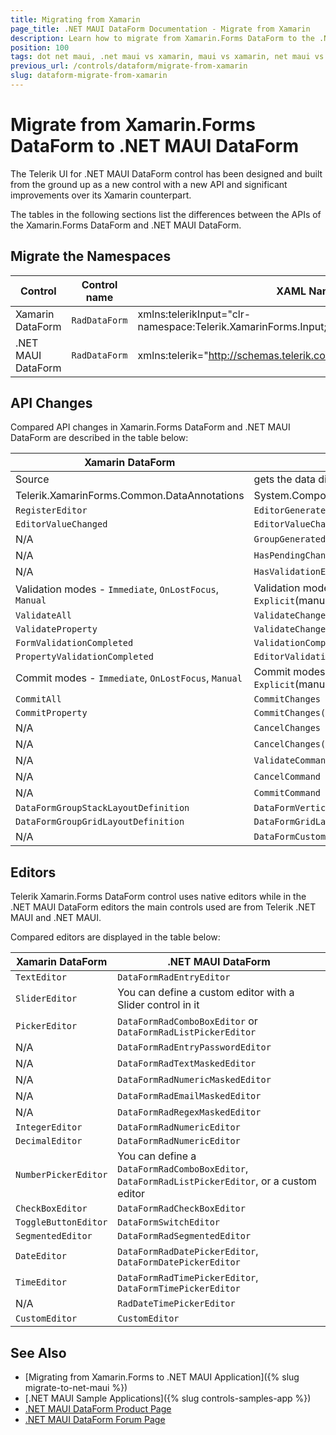 ```yaml
---
title: Migrating from Xamarin
page_title: .NET MAUI DataForm Documentation - Migrate from Xamarin
description: Learn how to migrate from Xamarin.Forms DataForm to the .NET MAUI DataForm control.
position: 100
tags: dot net maui, .net maui vs xamarin, maui vs xamarin, net maui vs xamarin, migration, xamarin.forms
previous_url: /controls/dataform/migrate-from-xamarin
slug: dataform-migrate-from-xamarin
---
```


# Migrate from Xamarin.Forms DataForm to .NET MAUI DataForm

The Telerik UI for .NET MAUI DataForm control has been designed and built from the ground up as a new control with a new API and significant improvements over its Xamarin counterpart.

The tables in the following sections list the differences between the APIs of the Xamarin.Forms DataForm and .NET MAUI DataForm.

## Migrate the Namespaces

| Control | Control name | XAML Namespcace | C# Namespace|
| --------------- | --------------- | --------------- | --------------- |
| Xamarin DataForm | `RadDataForm` | xmlns:telerikInput="clr-namespace:Telerik.XamarinForms.Input;assembly=Telerik.XamarinForms.Input" | using Telerik.XamarinForms.Input; |
| .NET MAUI DataForm | `RadDataForm` | xmlns:telerik="http://schemas.telerik.com/2022/xaml/maui" | using Telerik.Maui.Controls; |


## API Changes

Compared API changes in Xamarin.Forms DataForm and .NET MAUI DataForm are described in the table below:

| Xamarin DataForm | .NET MAUI DataForm |
| ------------- | --------------- |
| Source | gets the data directly from the set BindingContext |
| Telerik.XamarinForms.Common.DataAnnotations | System.ComponentModel.DataAnnotations.DataAnnotations |
| `RegisterEditor` | `EditorGenerated` |
| `EditorValueChanged` | `EditorValueChanged` |
| N/A | `GroupGenerated` |
| N/A |`HasPendingChanges` |
| N/A | `HasValidationErrors` |
| Validation modes - `Immediate`, `OnLostFocus`, `Manual` | Validation modes - `PropertyChanged`(immediate), `LostFocus`, `Explicit`(manual) |
| `ValidateAll` | `ValidateChanges` |
| `ValidateProperty` | `ValidateChanges(string propertyName)` |
| `FormValidationCompleted` | `ValidationCompleted` |
| `PropertyValidationCompleted` | `EditorValidationCompleted` |
| Commit modes - `Immediate`, `OnLostFocus`, `Manual` | Commit modes - `PropertyChanged`(immediate), `LostFocus`, `Explicit`(manual) |
| `CommitAll` | `CommitChanges` |
| `CommitProperty` | `CommitChanges(string propertyName)` |
| N/A | `CancelChanges` |
| N/A | `CancelChanges(string propertyName)` |
| N/A | `ValidateCommand` |
| N/A | `CancelCommand` |
| N/A | `CommitCommand` |
| `DataFormGroupStackLayoutDefinition` | `DataFormVerticalStackLayout` |
| `DataFormGroupGridLayoutDefinition`  | `DataFormGridLayout`  |
| N/A | `DataFormCustomLayout`  |

## Editors

Telerik Xamarin.Forms DataForm control uses native editors while in the .NET MAUI DataForm editors the main controls used are from Telerik .NET MAUI and .NET MAUI.

Compared editors are displayed in the table below:

| Xamarin DataForm | .NET MAUI DataForm |
| ------------- | --------------- |
| `TextEditor` | `DataFormRadEntryEditor` |
| `SliderEditor` | You can define a custom editor with a Slider control in it |
| `PickerEditor` | `DataFormRadComboBoxEditor` or `DataFormRadListPickerEditor` |
| N/A | `DataFormRadEntryPasswordEditor` |
| N/A | `DataFormRadTextMaskedEditor` |
| N/A | `DataFormRadNumericMaskedEditor` |
| N/A | `DataFormRadEmailMaskedEditor` |
| N/A | `DataFormRadRegexMaskedEditor` |
| `IntegerEditor` | `DataFormRadNumericEditor` |
| `DecimalEditor` | `DataFormRadNumericEditor` |
| `NumberPickerEditor` | You can define a `DataFormRadComboBoxEditor`, `DataFormRadListPickerEditor`, or a custom editor |
| `CheckBoxEditor` | `DataFormRadCheckBoxEditor` |
| `ToggleButtonEditor` | `DataFormSwitchEditor` |
| `SegmentedEditor` | `DataFormRadSegmentedEditor` |
| `DateEditor`  | `DataFormRadDatePickerEditor`, `DataFormDatePickerEditor` |
| `TimeEditor`  | `DataFormRadTimePickerEditor`, `DataFormTimePickerEditor`  |
| N/A | `RadDateTimePickerEditor` |
| `CustomEditor` | `CustomEditor` |

## See Also

* [Migrating from Xamarin.Forms to .NET MAUI Application]({% slug migrate-to-net-maui %})
* [.NET MAUI Sample Applications]({% slug controls-samples-app %})
* [.NET MAUI DataForm Product Page](https://www.telerik.com/maui-ui/dataform)
* [.NET MAUI DataForm Forum Page](https://www.telerik.com/forums/maui?tagId=1979)

